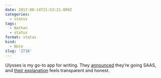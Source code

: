 ```yaml
---
date: 2017-08-14T21:53:21.000Z
categories:
  - status
tags:
  - Nathan
  - status
format: status
kind:
  - Note
slug: '2716'
---
```

Ulysses is my go-to app for writing. They [announced][1] they’re going SAAS, and [their explanation][2] feels transparent and honest.

 [1]: https://blog.ulysses.app/blog/
 [2]: https://medium.com/building-ulysses/why-were-switching-ulysses-to-subscription-47f80b07a9cd
